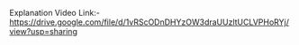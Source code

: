 Explanation Video Link:- https://drive.google.com/file/d/1vRScODnDHYzOW3draUUzltUCLVPHoRYj/view?usp=sharing
